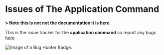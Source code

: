 # Issues of The Application Command
__> **Note this is not not the documentation it is [here](https://anime-oni.gitbook.io/bg-tutorial/)**__

This is the issue tracker for the **application command** so report any bugs [here](https://github.com/anime-oni/application-issues/issues) 

![Image of a Bug Hunter Badge.](https://us-east-1.tixte.net/uploads/botghost.discowd.com/Bug_Hunter.png)
